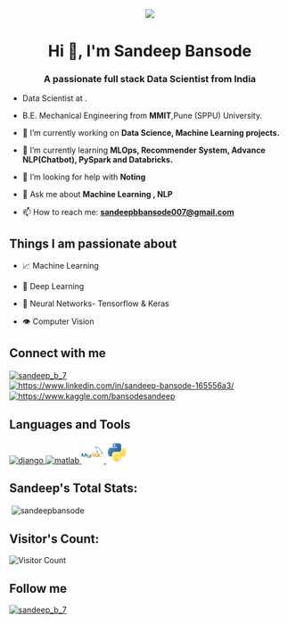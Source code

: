 <div id="header" align="center">
  <img src="https://media.giphy.com/media/M9gbBd9nbDrOTu1Mqx/giphy.gif" width="100"/>
</div>

<h1 align="center">Hi 👋, I'm Sandeep Bansode</h1>
<h3 align="center">A passionate full stack Data Scientist from India</h3>


- Data Scientist at .

- B.E. Mechanical Engineering from **MMIT**,Pune (SPPU) University.

- 🔭 I’m currently working on **Data Science, Machine Learning projects.**

- 🌱 I’m currently learning **MLOps, Recommender System, Advance NLP(Chatbot), PySpark and Databricks.**

- 🤝 I’m looking for help with **Noting**

- 💬 Ask me about **Machine Learning , NLP**

- 📫 How to reach me: **sandeepbbansode007@gmail.com**

## **Things I am passionate about**

- 📈 Machine Learning

- 🤖 Deep Learning

- 🧠 Neural Networks- Tensorflow & Keras

- 👁️ Computer Vision

## **Connect with me**
<p align="left">
<a href="https://twitter.com/sandeep_b_7" target="blank"><img align="center" src="https://raw.githubusercontent.com/rahuldkjain/github-profile-readme-generator/master/src/images/icons/Social/twitter.svg" alt="sandeep_b_7" height="30" width="40" /></a>
<a href="https://linkedin.com/in/https://www.linkedin.com/in/sandeep-bansode-165556a3/" target="blank"><img align="center" src="https://raw.githubusercontent.com/rahuldkjain/github-profile-readme-generator/master/src/images/icons/Social/linked-in-alt.svg" alt="https://www.linkedin.com/in/sandeep-bansode-165556a3/" height="30" width="40" /></a>
<a href="https://kaggle.com/https://www.kaggle.com/bansodesandeep" target="blank"><img align="center" src="https://raw.githubusercontent.com/rahuldkjain/github-profile-readme-generator/master/src/images/icons/Social/kaggle.svg" alt="https://www.kaggle.com/bansodesandeep" height="30" width="40" /></a>
</p>

## **Languages and Tools**
<p align="left"> <a href="https://www.djangoproject.com/" target="_blank" rel="noreferrer"> <img src="https://cdn.worldvectorlogo.com/logos/django.svg" alt="django" width="40" height="40"/> </a> <a href="https://www.mathworks.com/" target="_blank" rel="noreferrer"> <img src="https://upload.wikimedia.org/wikipedia/commons/2/21/Matlab_Logo.png" alt="matlab" width="40" height="40"/> </a> <a href="https://www.mysql.com/" target="_blank" rel="noreferrer"> <img src="https://raw.githubusercontent.com/devicons/devicon/master/icons/mysql/mysql-original-wordmark.svg" alt="mysql" width="40" height="40"/> </a> <a href="https://www.python.org" target="_blank" rel="noreferrer"> <img src="https://raw.githubusercontent.com/devicons/devicon/master/icons/python/python-original.svg" alt="python" width="40" height="40"/> </a> </p>


## **Sandeep's Total Stats:**
<p>&nbsp;<img align="center" src="https://github-readme-stats.vercel.app/api?username=sandeepbansode&show_icons=true&locale=en&theme=radical" alt="sandeepbansode" /></p>

## **Visitor's Count:**
![Visitor Count](https://profile-counter.glitch.me/sandeepbansode/count.svg)

## **Follow me**
<p align="left"> <a href="https://twitter.com/sandeep_b_7" target="blank"><img src="https://img.shields.io/twitter/follow/sandeep_b_7?logo=twitter&style=for-the-badge" alt="sandeep_b_7" /></a> </p>

